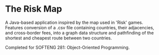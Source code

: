 # The Risk Map

A Java-based application inspired by the map used in 'Risk' games. Features conversion of a .csv file containing countries, their adjacencies, and cross-border fees, into a graph data structure and pathfinding of the shortest and cheapest route between two countries.

Completed for SOFTENG 281: Object-Oriented Programming.
